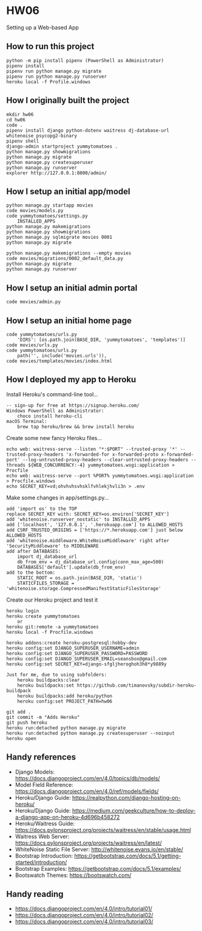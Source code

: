 # HW06
Setting up a Web-based App

## How to run this project

    python -m pip install pipenv (PowerShell as Administrator)
    pipenv install
    pipenv run python manage.py migrate
    pipenv run python manage.py runserver
    heroku local -f Profile.windows

## How I originally built the project

    mkdir hw06
    cd hw06
    code .
    pipenv install django python-dotenv waitress dj-database-url whitenoise psycopg2-binary
    pipenv shell
    django-admin startproject yummytomatoes .
    python manage.py showmigrations
    python manage.py migrate
    python manage.py createsuperuser
    python manage.py runserver
    explorer http://127.0.0.1:8000/admin/

## How I setup an initial app/model

    python manage.py startapp movies
    code movies/models.py
    code yummytomatoes/settings.py
        INSTALLED_APPS
    python manage.py makemigrations
    python manage.py showmigrations
    python manage.py sqlmigrate movies 0001
    python manage.py migrate

    python manage.py makemigrations --empty movies
    code movies/migrations/0002_default_data.py
    python manage.py migrate
    python manage.py runserver

## How I setup an initial admin portal

    code movies/admin.py

## How I setup an initial home page

    code yummytomatoes/urls.py
        'DIRS': [os.path.join(BASE_DIR, 'yummytomatoes', 'templates')]
    code movies/urls.py
    code yummytomatoes/urls.py
        path('', include('movies.urls')),
    code movies/templates/movies/index.html

## How I deployed my app to Heroku

Install Heroku's command-line tool...

    -- sign-up for free at https://signup.heroku.com/
    Windows PowerShell as Administrator:
        choco install heroku-cli
    macOS Terminal:
        brew tap heroku/brew && brew install heroku

Create some new fancy Heroku files...

    echo web: waitress-serve --listen "*:$PORT" --trusted-proxy '*' --trusted-proxy-headers 'x-forwarded-for x-forwarded-proto x-forwarded-port' --log-untrusted-proxy-headers --clear-untrusted-proxy-headers --threads ${WEB_CONCURRENCY:-4} yummytomatoes.wsgi:application > Procfile
    echo web: waitress-serve --port %PORT% yummytomatoes.wsgi:application > Procfile.windows
    echo SECRET_KEY=vd;ohvhvhsvhsklfvhlekjhvli3n > .env

Make some changes in app/settings.py...

    add 'import os' to the TOP
    replace SECRET_KEY with: SECRET_KEY=os.environ['SECRET_KEY']
    add 'whitenoise.runserver_nostatic' to INSTALLED_APPS
    add ['localhost', '127.0.0.1', '.herokuapp.com'] to ALLOWED_HOSTS
    add CSRF_TRUSTED_ORIGINS = ['https://*.herokuapp.com'] just below ALLOWED_HOSTS
    add 'whitenoise.middleware.WhiteNoiseMiddleware' right after 'SecurityMiddleware' to MIDDLEWARE
    add after DATABASES:
        import dj_database_url
        db_from_env = dj_database_url.config(conn_max_age=500)
        DATABASES['default'].update(db_from_env)
    add to the bottom:
        STATIC_ROOT = os.path.join(BASE_DIR, 'static')
        STATICFILES_STORAGE = 'whitenoise.storage.CompressedManifestStaticFilesStorage'

Create our Heroku project and test it

    heroku login
    heroku create yummytomatoes
        or
    heroku git:remote -a yummytomatoes
    heroku local -f Procfile.windows

    heroku addons:create heroku-postgresql:hobby-dev
    heroku config:set DJANGO_SUPERUSER_USERNAME=admin
    heroku config:set DJANGO_SUPERUSER_PASSWORD=PASSWORD
    heroku config:set DJANGO_SUPERUSER_EMAIL=seansbox@gmail.com
    heroku config:set SECRET_KEY=django-sfgljheroghoh3h8*y9889y

    Just for me, due to using subfolders:
        heroku buildpacks:clear
        heroku buildpacks:set https://github.com/timanovsky/subdir-heroku-buildpack
        heroku buildpacks:add heroku/python
        heroku config:set PROJECT_PATH=hw06

    git add .
    git commit -m "Adds Heroku"
    git push heroku
    heroku run:detached python manage.py migrate
    heroku run:detached python manage.py createsuperuser --noinput
    heroku open

## Handy references

- Django Models: https://docs.djangoproject.com/en/4.0/topics/db/models/
- Model Field Reference: https://docs.djangoproject.com/en/4.0/ref/models/fields/
- Heroku/Django Guide: https://realpython.com/django-hosting-on-heroku/
- Heroku/Django Guide: https://medium.com/geekculture/how-to-deploy-a-django-app-on-heroku-4d696b458272
- Heroku/Waitress Guide: https://docs.pylonsproject.org/projects/waitress/en/stable/usage.html
- Waitress Web Server: https://docs.pylonsproject.org/projects/waitress/en/latest/
- WhiteNoise Static File Server: http://whitenoise.evans.io/en/stable/
- Bootstrap Introduction: https://getbootstrap.com/docs/5.1/getting-started/introduction/
- Bootstrap Examples: https://getbootstrap.com/docs/5.1/examples/
- Bootswatch Themes: https://bootswatch.com/

## Handy reading

- https://docs.djangoproject.com/en/4.0/intro/tutorial01/
- https://docs.djangoproject.com/en/4.0/intro/tutorial02/
- https://docs.djangoproject.com/en/4.0/intro/tutorial03/
